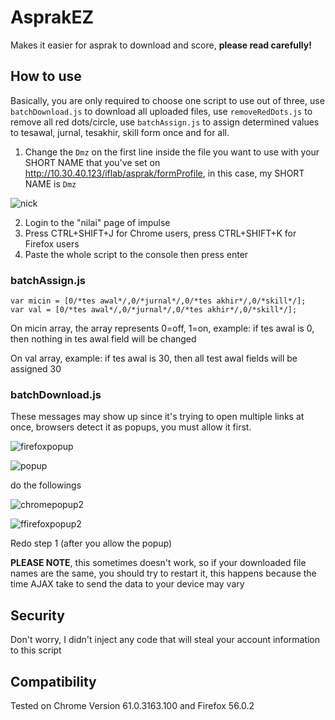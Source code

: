 # AsprakEZ
Makes it easier for asprak to download and score, **please read carefully!**

## How to use
Basically, you are only required to choose one script to use out of three, use `batchDownload.js` to download all uploaded files, use `removeRedDots.js` to remove all red dots/circle, use `batchAssign.js` to assign determined values to tesawal, jurnal, tesakhir, skill form once and for all.

1. Change the `Dmz` on the first line inside the file you want to use with your SHORT NAME that you've set on http://10.30.40.123/iflab/asprak/formProfile, in this case, my SHORT NAME is `Dmz`

![nick](https://user-images.githubusercontent.com/4760947/32130756-8522fa4a-bbc8-11e7-8e2d-b85e2885d485.png)

2. Login to the "nilai" page of impulse
3. Press CTRL+SHIFT+J for Chrome users, press CTRL+SHIFT+K for Firefox users
4. Paste the whole script to the console then press enter

### batchAssign.js
```
var micin = [0/*tes awal*/,0/*jurnal*/,0/*tes akhir*/,0/*skill*/];
var val = [0/*tes awal*/,0/*jurnal*/,0/*tes akhir*/,0/*skill*/];
```

On micin array, the array represents 0=off, 1=on, example: if tes awal is 0, then nothing in tes awal field will be changed

On val array, example: if tes awal is 30, then all test awal fields will be assigned 30

### batchDownload.js
These messages may show up since it's trying to open multiple links at once, browsers detect it as popups, you must allow it first.

![firefoxpopup](https://user-images.githubusercontent.com/4760947/32130562-d0365a08-bbc4-11e7-9af5-ce767afcd1de.png)

![popup](https://user-images.githubusercontent.com/4760947/32130563-d06864d0-bbc4-11e7-8897-b26c4bc77262.png)

do the followings

![chromepopup2](https://user-images.githubusercontent.com/4760947/32130560-cfcded1a-bbc4-11e7-86b9-bab41e9073e6.png)

![ffirefoxpopup2](https://user-images.githubusercontent.com/4760947/32130561-d0042f6a-bbc4-11e7-9442-ba8e4dafaa3f.png)

Redo step 1 (after you allow the popup)

**PLEASE NOTE**, this sometimes doesn't work, so if your downloaded file names are the same, you should try to restart it, this happens because the time AJAX take to send the data to your device may vary

## Security
Don't worry, I didn't inject any code that will steal your account information to this script

## Compatibility
Tested on Chrome Version 61.0.3163.100 and Firefox 56.0.2
